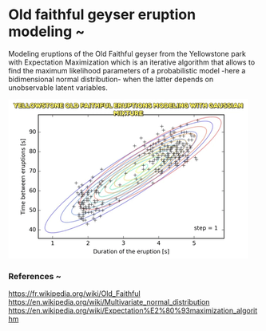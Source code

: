 # Old faithful geyser eruption modeling ~
Modeling eruptions of the Old Faithful geyser from the Yellowstone park with Expectation Maximization which is an iterative algorithm that allows to find the maximum likelihood parameters of a probabilistic model -here a bidimensional normal distribution-  when the latter depends on unobservable latent variables.


![Screenshot](./giphy.gif)


### References ~
https://fr.wikipedia.org/wiki/Old_Faithful
https://en.wikipedia.org/wiki/Multivariate_normal_distribution
https://en.wikipedia.org/wiki/Expectation%E2%80%93maximization_algorithm

